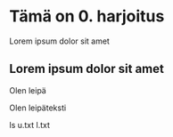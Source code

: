 # Tämä on 0. harjoitus

Lorem ipsum dolor sit amet

## Lorem ipsum dolor sit amet

Olen leipä

Olen leipäteksti

  ls
  u.txt
  l.txt
